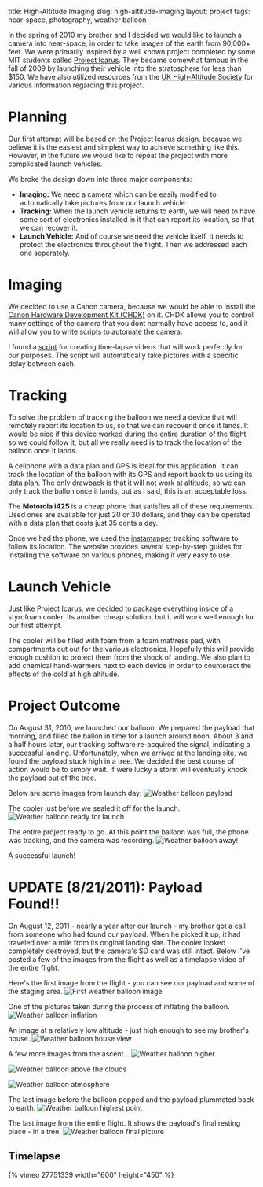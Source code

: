 title: High-Altitude Imaging
slug: high-altitude-imaging
layout: project
tags: near-space, photography, weather balloon

In the spring of 2010 my brother and I decided we would like to launch a camera
into near-space, in order to take images of the earth from 90,000+ feet.  We
were primarily inspired by a well known project completed by some MIT students
called [Project Icarus](http://space.1337arts.com). They became somewhat famous
in the fall of 2009 by launching their vehicle into the stratosphere for less
than $150. We have also utilized resources from the
[UK High-Altitude Society](http://ukhas.org.uk) for various information regarding
this project.

<!--more-->

Planning
========
Our first attempt will be based on the Project Icarus design, because we believe
it is the easiest and simplest way to achieve something like this.  However, in
the future we would like to repeat the project with more complicated launch
vehicles.

We broke the design down into three major components:
*   **Imaging:** We need a camera which can be easily modified to automatically take pictures from our launch vehicle
*   **Tracking:** When the launch vehicle returns to earth, we will need to have some sort of electronics installed in it that can report its location, so that we can recover it.
*   **Launch Vehicle:** And of course we need the vehicle itself.  It needs to protect the electronics throughout the flight.
Then we addressed each one seperately.

Imaging
=======
We decided to use a Canon camera, because we would be able to install the
[Canon Hardware Development Kit (CHDK)](http://chdk.wikia.com/wiki/CHDK) on it.
CHDK allows you to control many settings of the camera that you dont normally
have access to, and it will allow you to write scripts to automate the camera.

I found a [script](http://chdk.wikia.com/wiki/UBASIC/Scripts:_Ultra_Intervalometer)
for creating time-lapse videos that will work perfectly for our purposes. The
script will automatically take pictures with a specific delay between each.

Tracking
========
To solve the problem of tracking the balloon we need a device that will remotely
report its location to us, so that we can recover it once it lands.  It would be
nice if this device worked during the entire duration of the flight so we could
follow it, but all we really need is to track the location of the balloon once
it lands.

A cellphone with a data plan and GPS is ideal for this application. It can track
the location of the balloon with its GPS and report back to us using its data
plan.  The only drawback is that it will not work at altitude, so we can only
track the ballon once it lands, but as I said, this is an acceptable loss.

The **Motorola i425** is a cheap phone that satisfies all of these requirements.
Used ones are available for just 20 or 30 dollars, and they can be operated with
a data plan that costs just 35 cents a day.

Once we had the phone, we used the [instamapper](http://www.instamapper.com)
tracking software to follow its location. The website provides several
step-by-step guides for installing the software on various phones, making it
very easy to use.

Launch Vehicle
==============
Just like Project Icarus, we decided to package everything inside of a styrofoam
cooler.  Its another cheap solution, but it will work well enough for our first
attempt.

The cooler will be filled with foam from a foam mattress pad, with compartments
cut out for the various electronics.  Hopefully this will provide enough cushion
to protect them from the shock of landing. We also plan to add chemical
hand-warmers next to each device in order to counteract the effects of the cold
at high altitude.

Project Outcome
===============
On August 31, 2010, we launched our balloon. We prepared the payload that
morning, and filled the ballon in time for a launch around noon. About 3 and a
half hours later, our tracking software re-acquired the signal, indicating a
successful landing. Unfortunately, when we arrived at the landing site, we found
the payload stuck high in a tree.  We decided the best course of action would be
to simply wait.  If were lucky a storm will eventually knock the payload out of
the tree.

Below are some images from launch day:
![Weather balloon payload](../img/balloon_payload.jpg)

The cooler just before we sealed it off for the launch.
![Weather balloon ready for launch](../img/balloon_rdy.jpg)

The entire project ready to go.  At this point the balloon was full, the phone
was tracking, and the camera was recording.
![Weather balloon away!](../img/balloon_away.jpg)

A successful launch!

UPDATE (8/21/2011): Payload Found!!
===================================
On August 12, 2011 - nearly a year after our launch - my brother got a call from
someone who had found our payload. When he picked it up, it had traveled over a
mile from its original landing site. The cooler looked completely destroyed, but
the camera's SD card was still intact. Below I've posted a few of the images
from the flight as well as a timelapse video of the entire flight.

Here's the first image from the flight - you can see our payload and some of the
staging area.
![First weather balloon image](../img/WB_first.jpg)

One of the pictures taken during the process of inflating the balloon.
![Weather balloon inflation](../img/WB_inflate.jpg)

An image at a relatively low altitude - just high enough to see my brother's house.
![Weather balloon house view](../img/WB_house.jpg)

A few more images from the ascent...
![Weather balloon higher](../img/WB_high.jpg)

![Weather balloon above the clouds](../img/WB_clouds.jpg)

![Weather balloon atmosphere](../img/WB_atmosphere.jpg)

The last image before the balloon popped and the payload plummeted back to
earth.
![Weather balloon highest point](../img/WB_peak.jpg)

The last image from the entire flight.  It shows the payload's final resting place - in a tree.
![Weather balloon final picture](../img/WB_final.jpg)

Timelapse
---------
{% vimeo 27751339 width="600" height="450" %}